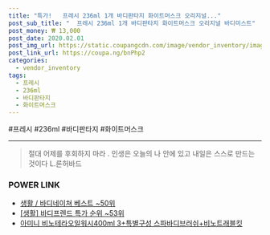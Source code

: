 ```yaml
--- 
title: "특가!   프레시 236ml 1개 바디판타지 화이트머스크 오리지널..." 
post_sub_title: "  프레시 236ml 1개 바디판타지 화이트머스크 오리지널 바디미스트" 
post_money: ₩ 13,000 
post_date: 2020.02.01 
post_img_url: https://static.coupangcdn.com/image/vendor_inventory/images/2018/02/23/17/5/a73cf14a-122f-45df-adc7-4140d1b56f1f.jpg 
post_link_url: https://coupa.ng/bnPhp2 
categories: 
  - vendor_inventory 
tags: 
  - 프레시 
  - 236ml 
  - 바디판타지 
  - 화이트머스크 
--- 
```

  #프레시 #236ml #바디판타지 #화이트머스크 
<hr> 

> 절대 어제를 후회하지 마라 . 인생은 오늘의 나 안에 있고 내일은 스스로 만드는 것이다 L.론허바드 


### POWER LINK

* <a href="https://blog.naver.com/santokki14/221779636644" target="_blank">생활 / 바디네이쳐 베스트 ~50위</a>
* <a href="https://blog.naver.com/sakai111/221783675123" target="_blank"> [생활] 바디프렌드 특가 순위 ~53위</a>
* <a href="https://blog.naver.com/fasyy4321/221787740756" target="_blank">아미니 비노테라오일워시400ml 3+특별구성 스파바디브러쉬+비노트래블킷</a>
